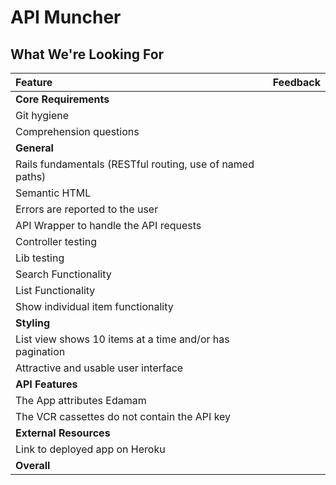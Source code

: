 # API Muncher
## What We're Looking For

Feature | Feedback
:------------- | :-------------
**Core Requirements** |
Git hygiene |
Comprehension questions |
**General** |
Rails fundamentals (RESTful routing, use of named paths) |
Semantic HTML |
Errors are reported to the user |
API Wrapper to handle the API requests |
Controller testing |
Lib testing |
Search Functionality |
List Functionality |
Show individual item functionality |
**Styling** |
List view shows 10 items at a time and/or has pagination |
Attractive and usable user interface |
**API Features** |
The App attributes Edamam |
The VCR cassettes do not contain the API key |
**External Resources** |
Link to deployed app on Heroku |
**Overall** |

